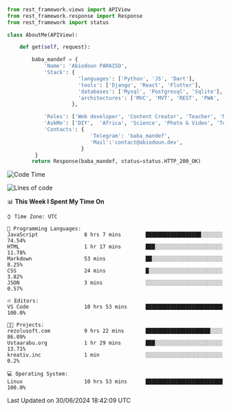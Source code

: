###
```python
from rest_framework.views import APIView
from rest_framework.response import Response
from rest_framework import status

class AboutMe(APIView):

    def get(self, request):

        baba_mandef = {
            'Name': 'Abiodoun PARAISO',
            'Stack': {
                       'languages': ['Python', 'JS', 'Dart'],
                       'tools': ['Django', 'React', 'Flutter'],
                       'databases': ['Mysql', 'Postgresql', 'Sqlite'],
                       'architectures': ['MVC', 'MVT', 'REST', 'PWA', 'SPA', 'MicroServices']
                     },

            'Roles': ['Web developer', 'Content Creator', 'Teacher', 'Mentor'],
            'AskMe': ['DIY',  'Africa', 'Science', 'Photo & Video', 'Tech'],
            'Contacts': {
                           'Telegram': 'baba_mandef',
                           'Mail':'contact@abiodoun.dev',
                        }
         }
        return Response(baba_mandef, status=status.HTTP_200_OK)

```                    

<!--START_SECTION:waka-->
![Code Time](http://img.shields.io/badge/Code%20Time-1%2C094%20hrs%2028%20mins-blue)

![Lines of code](https://img.shields.io/badge/From%20Hello%20World%20I%27ve%20Written-420%20Thousand%20lines%20of%20code-blue)

📊 **This Week I Spent My Time On** 

```text
⌚︎ Time Zone: UTC

💬 Programming Languages: 
JavaScript               8 hrs 7 mins        ██████████████████░░░░░░░   74.54% 
HTML                     1 hr 17 mins        ███░░░░░░░░░░░░░░░░░░░░░░   11.78% 
Markdown                 53 mins             ██░░░░░░░░░░░░░░░░░░░░░░░   8.25% 
CSS                      24 mins             █░░░░░░░░░░░░░░░░░░░░░░░░   3.82% 
JSON                     3 mins              ░░░░░░░░░░░░░░░░░░░░░░░░░   0.57%

🔥 Editors: 
VS Code                  10 hrs 53 mins      █████████████████████████   100.0%

🐱‍💻 Projects: 
rezolusoft.com           9 hrs 22 mins       █████████████████████░░░░   86.09% 
Ustaarabu.org            1 hr 29 mins        ███░░░░░░░░░░░░░░░░░░░░░░   13.71% 
kreativ.inc              1 min               ░░░░░░░░░░░░░░░░░░░░░░░░░   0.2%

💻 Operating System: 
Linux                    10 hrs 53 mins      █████████████████████████   100.0%

```


 Last Updated on 30/06/2024 18:42:09 UTC
<!--END_SECTION:waka-->
